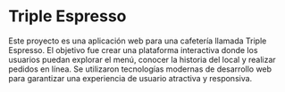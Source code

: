 # Triple Espresso

Este proyecto es una aplicación web para una cafetería llamada Triple Espresso. El objetivo fue crear una plataforma interactiva donde los usuarios puedan explorar el menú, conocer la historia del local y realizar pedidos en línea. Se utilizaron tecnologías modernas de desarrollo web para garantizar una experiencia de usuario atractiva y responsiva.
